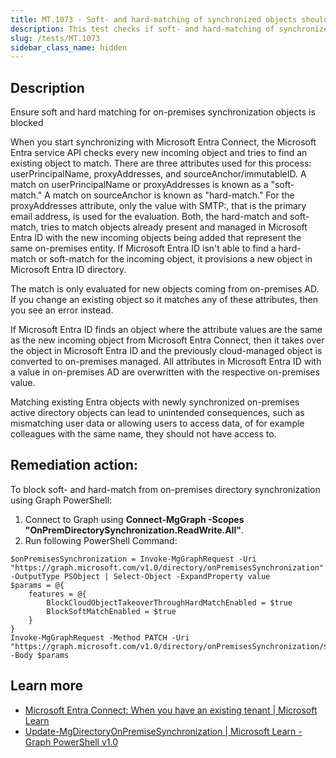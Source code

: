 ```yaml
---
title: MT.1073 - Soft- and hard-matching of synchronized objects should be blocked.
description: This test checks if soft- and hard-matching of synchronized objects is blocked.
slug: /tests/MT.1073
sidebar_class_name: hidden
---
```


## Description

Ensure soft and hard matching for on-premises synchronization objects is blocked

When you start synchronizing with Microsoft Entra Connect, the Microsoft Entra service API checks every new incoming object and tries to find an existing object to match. There are three attributes used for this process: userPrincipalName, proxyAddresses, and sourceAnchor/immutableID. A match on userPrincipalName or proxyAddresses is known as a "soft-match." A match on sourceAnchor is known as "hard-match." For the proxyAddresses attribute, only the value with SMTP:, that is the primary email address, is used for the evaluation.
Both, the hard-match and soft-match, tries to match objects already present and managed in Microsoft Entra ID with the new incoming objects being added that represent the same on-premises entity. If Microsoft Entra ID isn't able to find a hard-match or soft-match for the incoming object, it provisions a new object in Microsoft Entra ID directory.

The match is only evaluated for new objects coming from on-premises AD. If you change an existing object so it matches any of these attributes, then you see an error instead.

If Microsoft Entra ID finds an object where the attribute values are the same as the new incoming object from Microsoft Entra Connect, then it takes over the object in Microsoft Entra ID and the previously cloud-managed object is converted to on-premises managed. All attributes in Microsoft Entra ID with a value in on-premises AD are overwritten with the respective on-premises value.

Matching existing Entra objects with newly synchronized on-premises active directory objects can lead to unintended consequences, such as mismatching user data or allowing users to access data, of for example colleagues with the same name, they should not have access to.
## Remediation action:

To block soft- and hard-match from on-premises directory synchronization using Graph PowerShell:
1. Connect to Graph using **Connect-MgGraph -Scopes "OnPremDirectorySynchronization.ReadWrite.All"**.
2. Run following PowerShell Command:
```
$onPremisesSynchronization = Invoke-MgGraphRequest -Uri "https://graph.microsoft.com/v1.0/directory/onPremisesSynchronization" -OutputType PSObject | Select-Object -ExpandProperty value
$params = @{
	features = @{
		BlockCloudObjectTakeoverThroughHardMatchEnabled = $true
        BlockSoftMatchEnabled = $true
	}
}
Invoke-MgGraphRequest -Method PATCH -Uri "https://graph.microsoft.com/v1.0/directory/onPremisesSynchronization/$($onPremisesSynchronization.id)" -Body $params
```

## Learn more

* [Microsoft Entra Connect: When you have an existing tenant | Microsoft Learn](https://learn.microsoft.com/en-us/entra/identity/hybrid/connect/how-to-connect-install-existing-tenant)
* [Update-MgDirectoryOnPremiseSynchronization | Microsoft Learn - Graph PowerShell v1.0](https://learn.microsoft.com/de-de/powershell/module/microsoft.graph.identity.directorymanagement/update-mgdirectoryonpremisesynchronization?view=graph-powershell-1.0)
